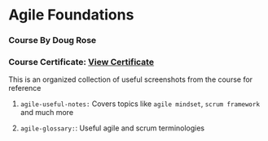 # Agile Foundations
### Course By Doug Rose
### Course Certificate: [View Certificate](https://github.com/ashshekhar/agile-foundations/blob/master/completion-certificate/CertificateOfCompletion_Agile%20Foundations.pdf)

This is an organized collection of useful screenshots from the course for reference

 1. `agile-useful-notes:` Covers topics like `agile mindset`, `scrum framework` and much more
 
 2. `agile-glossary:`: Useful agile and scrum terminologies
